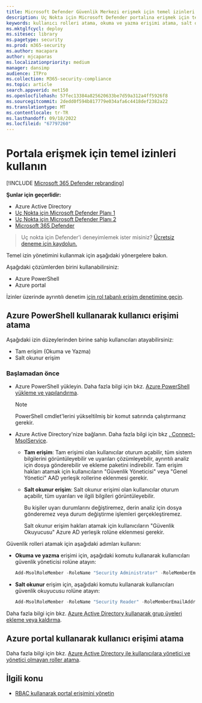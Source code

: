 ```yaml
---
title: Microsoft Defender Güvenlik Merkezi erişmek için temel izinleri kullanma
description: Uç Nokta için Microsoft Defender portalına erişmek için temel izinleri kullanmayı öğrenin.
keywords: kullanıcı rolleri atama, okuma ve yazma erişimi atama, salt okunur erişim atama, kullanıcı, kullanıcı rolleri, roller
ms.mktglfcycl: deploy
ms.sitesec: library
ms.pagetype: security
ms.prod: m365-security
ms.author: macapara
author: mjcaparas
ms.localizationpriority: medium
manager: dansimp
audience: ITPro
ms.collection: M365-security-compliance
ms.topic: article
search.appverid: met150
ms.openlocfilehash: 57fec13384a825620633be7d59a312a4ff5926f8
ms.sourcegitcommit: 2dedd0f594b817779e034afa6c4418def2382a22
ms.translationtype: MT
ms.contentlocale: tr-TR
ms.lasthandoff: 09/18/2022
ms.locfileid: "67797260"
---
```

# <a name="use-basic-permissions-to-access-the-portal"></a>Portala erişmek için temel izinleri kullanın

[!INCLUDE [Microsoft 365 Defender rebranding](../../includes/microsoft-defender.md)]

**Şunlar için geçerlidir:**
- Azure Active Directory
- [Uç Nokta için Microsoft Defender Planı 1](https://go.microsoft.com/fwlink/p/?linkid=2154037)
- [Uç Nokta için Microsoft Defender Planı 2](https://go.microsoft.com/fwlink/?linkid=2154037)
- [Microsoft 365 Defender](https://go.microsoft.com/fwlink/?linkid=2118804)

> Uç nokta için Defender'i deneyimlemek ister misiniz? [Ücretsiz deneme için kaydolun.](https://signup.microsoft.com/create-account/signup?products=7f379fee-c4f9-4278-b0a1-e4c8c2fcdf7e&ru=https://aka.ms/MDEp2OpenTrial?ocid=docs-wdatp-basicaccess-abovefoldlink)

Temel izin yönetimini kullanmak için aşağıdaki yönergelere bakın.

Aşağıdaki çözümlerden birini kullanabilirsiniz:

- Azure PowerShell
- Azure portal

İzinler üzerinde ayrıntılı denetim [için rol tabanlı erişim denetimine geçin](rbac.md).

## <a name="assign-user-access-using-azure-powershell"></a>Azure PowerShell kullanarak kullanıcı erişimi atama

Aşağıdaki izin düzeylerinden birine sahip kullanıcıları atayabilirsiniz:

- Tam erişim (Okuma ve Yazma)
- Salt okunur erişim

### <a name="before-you-begin"></a>Başlamadan önce

- Azure PowerShell yükleyin. Daha fazla bilgi için bkz. [Azure PowerShell yükleme ve yapılandırma](https://azure.microsoft.com/documentation/articles/powershell-install-configure/).

  > [!NOTE]
  > PowerShell cmdlet'lerini yükseltilmiş bir komut satırında çalıştırmanız gerekir.

- Azure Active Directory'nize bağlanın. Daha fazla bilgi için bkz [. Connect-MsolService](/powershell/module/msonline/connect-msolservice).

  - **Tam erişim**: Tam erişimi olan kullanıcılar oturum açabilir, tüm sistem bilgilerini görüntüleyebilir ve uyarıları çözümleyebilir, ayrıntılı analiz için dosya gönderebilir ve ekleme paketini indirebilir. Tam erişim hakları atamak için kullanıcıların "Güvenlik Yöneticisi" veya "Genel Yönetici" AAD yerleşik rollerine eklenmesi gerekir.
  - **Salt okunur erişim**: Salt okunur erişimi olan kullanıcılar oturum açabilir, tüm uyarıları ve ilgili bilgileri görüntüleyebilir.

    Bu kişiler uyarı durumlarını değiştiremez, derin analiz için dosya gönderemez veya durum değiştirme işlemleri gerçekleştiremez.

    Salt okunur erişim hakları atamak için kullanıcıların "Güvenlik Okuyucusu" Azure AD yerleşik rolüne eklenmesi gerekir.

Güvenlik rolleri atamak için aşağıdaki adımları kullanın:

- **Okuma ve yazma** erişimi için, aşağıdaki komutu kullanarak kullanıcıları güvenlik yöneticisi rolüne atayın:

  ```PowerShell
  Add-MsolRoleMember -RoleName "Security Administrator" -RoleMemberEmailAddress "secadmin@Contoso.onmicrosoft.com"
  ```

- **Salt okunur** erişim için, aşağıdaki komutu kullanarak kullanıcıları güvenlik okuyucusu rolüne atayın:

  ```PowerShell
  Add-MsolRoleMember -RoleName "Security Reader" -RoleMemberEmailAddress "reader@Contoso.onmicrosoft.com"
  ```

Daha fazla bilgi için bkz. [Azure Active Directory kullanarak grup üyeleri ekleme veya kaldırma](/azure/active-directory/fundamentals/active-directory-groups-members-azure-portal).

## <a name="assign-user-access-using-the-azure-portal"></a>Azure portal kullanarak kullanıcı erişimi atama

Daha fazla bilgi için bkz. [Azure Active Directory ile kullanıcılara yönetici ve yönetici olmayan roller atama](/azure/active-directory/fundamentals/active-directory-users-assign-role-azure-portal).

## <a name="related-topic"></a>İlgili konu

- [RBAC kullanarak portal erişimini yönetin](rbac.md)
